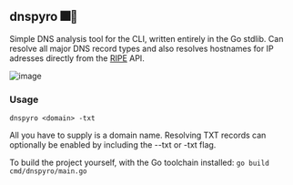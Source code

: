 ## dnspyro 🎆🎇

Simple DNS analysis tool for the CLI, written entirely in the Go stdlib. Can resolve all major DNS record types and also resolves hostnames for IP adresses directly from the [RIPE](https://en.wikipedia.org/wiki/RIPE_NCC) API.

![image](https://github.com/parsec501/dnspyro/assets/105080989/f0886c88-359c-400d-be54-05c4ccf1a69f)

### Usage

`dnspyro <domain> -txt`

All you have to supply is a domain name. Resolving TXT records can optionally be enabled by including the --txt or -txt flag.

To build the project yourself, with the Go toolchain installed: `go build cmd/dnspyro/main.go`

